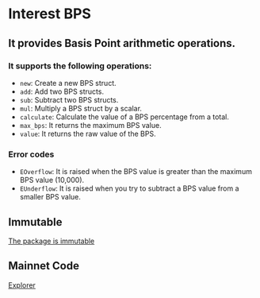 # Interest BPS

## It provides Basis Point arithmetic operations.

### It supports the following operations:

- `new`: Create a new BPS struct.
- `add`: Add two BPS structs.
- `sub`: Subtract two BPS structs.
- `mul`: Multiply a BPS struct by a scalar.
- `calculate`: Calculate the value of a BPS percentage from a total.
- `max_bps`: It returns the maximum BPS value.
- `value`: It returns the raw value of the BPS.

### Error codes

- `EOverflow`: It is raised when the BPS value is greater than the maximum BPS value (10,000).
- `EUnderflow`: It is raised when you try to subtract a BPS value from a smaller BPS value.

## Immutable

[The package is immutable](https://suiscan.xyz/mainnet/tx/6hpuLjvxC83G9zNQMnhm7WumHsynoD3HgUXDBA93u1dN)

## Mainnet Code

[Explorer](https://suiscan.xyz/mainnet/object/0x2468e935dcb65d6ab285f6c838a692f2d434b0cc1ccd2c01de2ba8e12c370df9/contracts)
